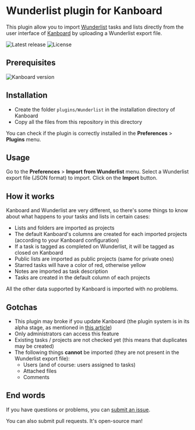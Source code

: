 # Wunderlist plugin for Kanboard

This plugin allow you to import [Wunderlist](http://www.wunderlist.com/) tasks and lists directly from the user interface of [Kanboard](http://kanboard.net/) by uploading a Wunderlist export file.

![Latest release](https://img.shields.io/github/release/EpocDotFr/kanboard-wunderlist.svg?link=https://github.com/EpocDotFr/kanboard-wunderlist&link=https://github.com/EpocDotFr/kanboard-wunderlist/releases) ![License](https://img.shields.io/github/license/EpocDotFr/kanboard-wunderlist.svg) 

## Prerequisites

![Kanboard version](https://img.shields.io/badge/Kanboard-1.0.19-red.svg?link=http://kanboard.net&link=http://kanboard.net/news/version-1.0.19)

## Installation

- Create the folder `plugins/Wunderlist` in the installation directory of Kanboard
- Copy all the files from this repository in this directory

You can check if the plugin is correctly installed in the **Preferences** > **Plugins** menu.

## Usage

Go to the **Preferences** > **Import from Wunderlist** menu. Select a Wunderlist export file (JSON format) to import. Click on the **Import** button.

## How it works

Kanboard and Wunderlist are very different, so there's some things to know about what happens to your tasks and lists in certain cases:

  * Lists and folders are imported as projects
  * The default Kanboard's columns are created for each imported projects (according to your Kanboard configuration)
  * If a task is tagged as completed on Wunderlist, it will be tagged as closed on Kanboard
  * Public lists are imported as public projects (same for private ones)
  * Starred tasks will have a color of red, otherwise yellow
  * Notes are imported as task description
  * Tasks are created in the default column of each projects

All the other data supported by Kanboard is imported with no problems.

## Gotchas

  * This plugin may broke if you update Kanboard (the plugin system is in its alpha stage, as mentioned in [this article](http://kanboard.net/news/version-1.0.19))
  * Only administrators can access this feature
  * Existing tasks / projects are not checked yet (this means that duplicates may be created)
  * The following things **cannot** be imported (they are not present in the Wunderlist export file):
    * Users (and of course: users assigned to tasks)
    * Attached files
    * Comments

## End words

If you have questions or problems, you can [submit an issue](https://github.com/EpocDotFr/kanboard-wunderlist/issues).

You can also submit pull requests. It's open-source man!
